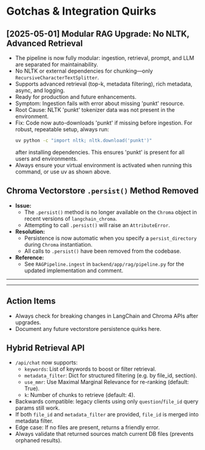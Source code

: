 # Gotchas & Integration Quirks

## [2025-05-01] Modular RAG Upgrade: No NLTK, Advanced Retrieval
- The pipeline is now fully modular: ingestion, retrieval, prompt, and LLM are separated for maintainability.
- No NLTK or external dependencies for chunking—only `RecursiveCharacterTextSplitter`.
- Supports advanced retrieval (top-k, metadata filtering), rich metadata, async, and logging.
- Ready for production and future enhancements.
- Symptom: Ingestion fails with error about missing 'punkt' resource.
- Root Cause: NLTK 'punkt' tokenizer data was not present in the environment.
- Fix: Code now auto-downloads 'punkt' if missing before ingestion. For robust, repeatable setup, always run:
  ```bash
  uv python -c "import nltk; nltk.download('punkt')"
  ```
  after installing dependencies. This ensures 'punkt' is present for all users and environments.
- Always ensure your virtual environment is activated when running this command, or use uv as shown above.

## Chroma Vectorstore `.persist()` Method Removed

- **Issue:**
  - The `.persist()` method is no longer available on the `Chroma` object in recent versions of `langchain_chroma`.
  - Attempting to call `.persist()` will raise an `AttributeError`.
- **Resolution:**
  - Persistence is now automatic when you specify a `persist_directory` during `Chroma` instantiation.
  - All calls to `.persist()` have been removed from the codebase.
- **Reference:**
  - See `RAGPipeline.ingest` in `backend/app/rag/pipeline.py` for the updated implementation and comment.

---

<!-- Log DB persistence gotcha here -->
---

## Action Items
- Always check for breaking changes in LangChain and Chroma APIs after upgrades.
- Document any future vectorstore persistence quirks here.

## Hybrid Retrieval API
- `/api/chat` now supports:
    - `keywords`: List of keywords to boost or filter retrieval.
    - `metadata_filter`: Dict for structured filtering (e.g. by file_id, section).
    - `use_mmr`: Use Maximal Marginal Relevance for re-ranking (default: True).
    - `k`: Number of chunks to retrieve (default: 4).
- Backwards compatible: legacy clients using only `question`/`file_id` query params still work.
- If both `file_id` and `metadata_filter` are provided, `file_id` is merged into metadata filter.
- Edge case: If no files are present, returns a friendly error.
- Always validate that returned sources match current DB files (prevents orphaned results).
